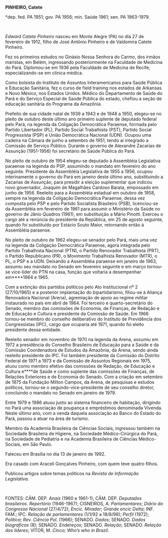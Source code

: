 **PINHEIRO, Catete**

\*dep. fed. PA 1951; gov. PA 1956; min. Saúde 1961; sen. PA 1963-1979.

 

*Edward Catete Pinheiro* nasceu em Monte Alegre (PA) no dia 27 de
fevereiro de 1912, filho de José Antônio Pinheiro e de Valdomira Catete
Pinheiro.

Fez os primeiros estudos no Ginásio Nossa Senhora do Carmo, dos irmãos
maristas, em Belém, ingressando posteriormente na Faculdade de Medicina
do Pará. Diplomou-se em 1936 pela Faculdade de Medicina de Recife,
especializando-se em clínica médica.

Como bolsista do Instituto de Assuntos Interamericanos para Saúde
Pública e Educação Sanitária, fez o curso de field training nos estados
de Arkansas e Novo México, nos Estados Unidos. Médico do Departamento de
Saúde do Pará e do Serviço Especial de Saúde Pública do estado, chefiou
a seção de educação sanitária do Programa da Amazônia.

Prefeito de sua cidade natal de 1939 a 1943 e de 1948 a 1950, elegeu-se
no pleito de outubro deste último ano primeiro suplente de deputado
federal pelo Pará, na legenda da Coligação Democrática Paraense, formada
pelo Partido Libertador (PL), Partido Social Trabalhista (PST), Partido
Social Progressista (PSP) e União Democrática Nacional (UDN). Ocupou uma
cadeira na Câmara de junho a setembro de 1951, tendo aí integrado a
Comissão de Serviço Público. Durante o governo de Alexandre Zacarias de
Assunção (1951-1956) foi secretário de Saúde Pública do Pará.

No pleito de outubro de 1954 elegeu-se deputado à Assembléia Legislativa
paraense na legenda do PSP, assumindo o mandato em fevereiro do ano
seguinte. Presidente da Assembléia Legislativa de 1955 a 1956, ocupou
interinamente o governo do Pará em janeiro deste último ano,
substituindo a Zacarias de Assunção, para presidir a eleição suplementar
que indicou novo governador, Joaquim de Magalhães Cardoso Barata,
empossado em junho de 1956. Reeleito para a Assembléia estadual em
outubro de 1958, sempre na legenda da Coligação Democrática Paraense,
dessa vez composta pelo PSP e pelo Partido Socialista Brasileiro (PSB),
licenciou-se da Assembléia em fevereiro de 1961 para assumir o
Ministério da Saúde no governo de Jânio Quadros (1961), em substituição
a Mário Pinotti. Exerceu o cargo até a renúncia do presidente da
República, em 25 de agosto seguinte, quando foi substituído por Estácio
Souto Maior, retornando então à Assembléia paraense.

No pleito de outubro de 1962 elegeu-se senador pelo Pará, mais uma vez
na legenda da Coligação Democrática Paraense, agora integrada pelo
Partido Trabalhista Nacional (PTN), o Partido Renovador Trabalhista
(PRT), o Partido Republicano (PR), o Movimento Trabalhista Renovador
(MTR), o PL, o PSP e a UDN. Deixando a Assembléia paraense em janeiro de
1963, assumiu seu mandato no Senado em fevereiro seguinte e em março
tornou-se vice-líder do PTN na casa, função que voltaria a desempenhar
em****1964 e 1965.

Com a extinção dos partidos políticos pelo Ato Institucional nº 2
(27/10/1965) e a posterior implantação do bipartidarismo, filiou-se à
Aliança Renovadora Nacional (Arena), agremiação de apoio ao regime
militar instaurado no país em abril de 1964. Foi terceiro e
quarto-secretário do Senado, membro das comissões de Economia, de
Finanças, de Redação e de Educação e Cultura e presidente da Comissão de
Saúde. Em 1966 tornou-se membro do conselho deliberativo do Instituto de
Previdência dos Congressistas (IPC), cargo que ocuparia até 1971, quando
foi eleito presidente dessa entidade.

Reeleito senador em novembro de 1970 na legenda da Arena, assumiu em
1972 a presidência do Conselho Brasileiro de Educação para a Saúde e da
Comissão Coordenadora de Estudos da Amazônia, da Arena, sendo ainda
reeleito presidente do IPC. Foi também presidente da Comissão do
Distrito Federal de 1971 a 1973 e da Comissão de Assuntos Regionais em
1975, atuou como membro efetivo das comissões de Redação, de Educação e
Cultura e****de Saúde e como suplente das comissões de Finanças, de
Relações Exteriores e de Economia do Senado. Com a criação em setembro
de 1975 da Fundação Mílton Campos, da Arena, de pesquisas e estudos
políticos, tornou-se o segundo-vice-presidente de seu conselho diretor,
concluindo o mandato no Senado em janeiro de 1979.

Entre 1979 e 1986 atuou junto ao sistema financeiro de habitação,
dirigindo no Pará uma associação de poupança e empréstimos denominada
Vivenda. Neste último ano, com a venda daquela associação ao Banco do
Estado do Pará, passou a atuar na área de turismo.

Membro da Academia Brasileira de Ciências Sociais, ingressou também na
Sociedade Brasileira de Higiene, na Sociedade Médico-Cirúrgica do Pará,
na Sociedade de Pediatria e na Academia Brasileira de Ciências
Médico-Sociais, em São Paulo.

Faleceu em Brasília no dia 13 de janeiro de 1992.

Era casado com Araceli Gonçalves Pinheiro, com quem teve quatro filhos.

Publicou artigos sobre temas políticos na *Revista de Informação
Legislativa*.

 

FONTES: CÂM. DEP. *Anais* (1960 e 1961-1); CÂM. DEP. *Deputados
brasileiros*. *Repertório* (1946-1967); CISNEIROS, A. *Parlamentares*;
*Diário do Congresso Nacional* (27/4/72); *Encic. Mirador*; *Grande
encic Delta*; INF. FAM.; IPC. *Relação de parlamentares* (1/1/92 a
18/8/98); *Perfil* (1972); *Política*; *Rev. Ciência Pol*. (1966);
SENADO. *Dados*; SENADO. *Dados biográficos* (8); SENADO. *Endereços*;
SENADO. *Relação*; SENADO. *Relação dos líderes*; VÍTOR, M. *Cinco*;
*Who’s who in Brazil*.

 

